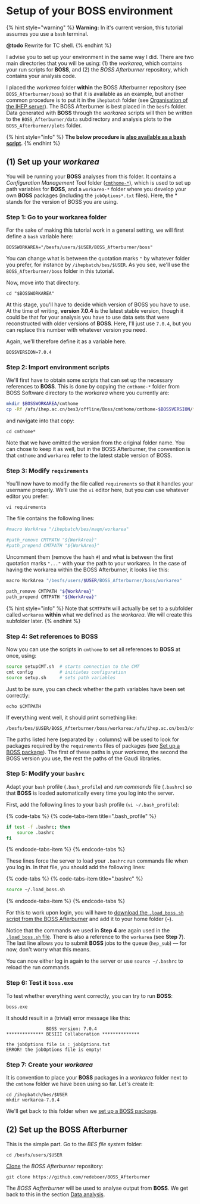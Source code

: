 # Setup of your BOSS environment

{% hint style="warning" %}
**Warning:** In it's current version, this tutorial assumes you use a `bash` terminal.

**@todo** Rewrite for TC shell.
{% endhint %}

I advise you to set up your environment in the same way I did. There are two main directories that you will be using: \(1\) the _workarea_, which contains your run scripts for **BOSS**, and \(2\) the _BOSS Afterburner_ repository, which contains your analysis code.

I placed the _workarea_ folder **within** the BOSS Afterburner repository \(see `BOSS_Afterburner/boss`\) so that it is available as an example, but another common procedure is to put it in the `ihepbatch` folder \(see [Organisation of the IHEP server](ihep-server.md)\). The BOSS Afterburner is best placed in the `besfs` folder. Data generated with **BOSS** through the _workarea_ scripts will then be written to the `BOSS_Afterburner/data` subdirectory and analysis plots to the `BOSS_Afterburner/plots` folder.

{% hint style="info" %}
**The below procedure is** [**also available as a bash script**](https://github.com/redeboer/BOSS_Afterburner/blob/master/boss/setup_boss.sh)**.**
{% endhint %}

## \(1\) Set up your _workarea_

You will be running your **BOSS** analyses from this folder. It contains a _Configuration Management Tool_ folder \([`cmthome-*`](https://github.com/redeboer/BOSS_Afterburner/tree/master/boss/cmthome-7.0.4)\), which is used to set up path variables for **BOSS**, and a `workarea-*` folder where you develop your own **BOSS** packages \(including the `jobOptions*.txt` files\). Here, the \* stands for the version of BOSS you are using.

### **Step 1:** Go to your workarea folder

For the sake of making this tutorial work in a general setting, we will first define a `bash` variable here:

```text
BOSSWORKAREA="/besfs/users/$USER/BOSS_Afterburner/boss"
```

You can change what is between the quotation marks `"` by whatever folder you prefer, for instance by `/ihepbatch/bes/$USER`. As you see, we'll use the `BOSS_Afterburner/boss` folder in this tutorial.

Now, move into that directory.

```text
cd "$BOSSWORKAREA"
```

At this stage, you'll have to decide which version of BOSS you have to use. At the time of writing, **version 7.0.4** is the latest stable version, though it could be that for your analysis you have to use data sets that were reconstructed with older versions of **BOSS**. Here, I'll just use `7.0.4`, but you can replace this number with whatever version you need.

Again, we'll therefore define it as a variable here.

```text
BOSSVERSION=7.0.4
```

### **Step 2: Import environment scripts**

We'll first have to obtain some scripts that can set up the necessary references to **BOSS**. This is done by copying the `cmthome-*` folder from BOSS Software directory to the _workarea_ where you currently are:

```bash
mkdir $BOSSWORKAREA/cmthome
cp -Rf /afs/ihep.ac.cn/bes3/offline/Boss/cmthome/cmthome-$BOSSVERSION/* $BOSSWORKAREA/cmthome
```

and navigate into that copy:

```text
cd cmthome*
```

Note that we have omitted the version from the original folder name. You can chose to keep it as well, but in the BOSS Afterburner, the convention is that `cmthome` and `workarea` refer to the latest stable version of BOSS.

### **Step 3: Modify `requirements`**

You'll now have to modify the file called `requirements` so that it handles your username properly. We'll use the `vi` editor here, but you can use whatever editor you prefer:

```text
vi requirements
```

The file contains the following lines:

```bash
#macro WorkArea "/ihepbatch/bes/maqm/workarea"

#path_remove CMTPATH "${WorkArea}"
#path_prepend CMTPATH "${WorkArea}"
```

Uncomment them \(remove the hash `#`\) and what is between the first quotation marks `"..."` with your the path to your workarea. In the case of having the workarea within the BOSS Afterburner, it looks like this:

```bash
macro WorkArea "/besfs/users/$USER/BOSS_Afterburner/boss/workarea"

path_remove CMTPATH "${WorkArea}"
path_prepend CMTPATH "${WorkArea}"
```

{% hint style="info" %}
Note that `$CMTPATH` will actually be set to a subfolder called `workarea` **within** what we defined as the _workarea_. We will create this subfolder later.
{% endhint %}

### **Step 4: Set references to BOSS**

Now you can use the scripts in `cmthome` to set all references to **BOSS** at once, using:

```bash
source setupCMT.sh  # starts connection to the CMT
cmt config          # initiates configuration
source setup.sh     # sets path variables
```

Just to be sure, you can check whether the path variables have been set correctly:

```text
echo $CMTPATH
```

If everything went well, it should print something like:

```text
/besfs/bes/$USER/BOSS_Afterburner/boss/workarea:/afs/ihep.ac.cn/bes3/offline/Boss/7.0.4:/afs/ihep.ac.cn/bes3/offline/ExternalLib/SLC6/ExternalLib/gaudi/GAUDI_v23r9:/afs/ihep.ac.cn/bes3/offline/ExternalLib/SLC6/ExternalLib/LCGCMT/LCGCMT_65a
```

The paths listed here \(separated by `:` columns\) will be used to look for packages required by the `requirements` files of packages \(see [Set up a BOSS package](setup-package.md)\). The first of these paths is your _workarea_, the second the BOSS version you use, the rest the paths of the Gaudi libraries.

### **Step 5: Modify your `bashrc`**

Adapt your `bash` profile \(`.bash_profile`\) and _run commands_ file \(`.bashrc`\) so that **BOSS** is loaded automatically every time you log into the server.

First, add the following lines to your bash profile \(`vi ~/.bash_profile`\):

{% code-tabs %}
{% code-tabs-item title=".bash\_profile" %}
```bash
if test -f .bashrc; then
    source .bashrc
fi
```
{% endcode-tabs-item %}
{% endcode-tabs %}

These lines force the server to load your `.bashrc` run commands file when you log in. In that file, you should add the following lines:

{% code-tabs %}
{% code-tabs-item title=".bashrc" %}
```bash
source ~/.load_boss.sh
```
{% endcode-tabs-item %}
{% endcode-tabs %}

For this to work upon login, you will have to [download the `.load_boss.sh` script from the BOSS Afterburner](https://github.com/redeboer/BOSS_Afterburner/blob/master/boss/.load_boss.sh) and add it to your home folder \(`~`\).

Notice that the commands we used in **Step 4** are again used  in the [`.load_boss.sh` file](https://github.com/redeboer/BOSS_Afterburner/blob/master/boss/.load_boss.sh). There is also a reference to the `workarea` \(see **Step 7**\). The last line allows you to submit **BOSS** jobs to the queue \(`hep_sub`\) — for now, don't worry what this means.

You can now either log in again to the server or use `source ~/.bashrc` to reload the run commands.

### **Step 6: Test it `boss.exe`**

To test whether everything went correctly, you can try to run **BOSS**:

```text
boss.exe
```

It should result in a \(trivial\) error message like this:

```text
               BOSS version: 7.0.4
************** BESIII Collaboration **************

the jobOptions file is : jobOptions.txt
ERROR! the jobOptions file is empty!
```

### **Step 7: Create your** _**workarea**_

It is convention to place your **BOSS** packages in a _workarea_ folder next to the `cmthome` folder we have been using so far. Let's create it:

```text
cd /ihepbatch/bes/$USER
mkdir workarea-7.0.4
```

We'll get back to this folder when we [set up a BOSS package](../#set-up-a-boss-package).

## \(2\) Set up the BOSS Afterburner

This is the simple part. Go to the _BES file system_ folder:

```text
cd /besfs/users/$USER
```

[Clone](https://help.github.com/articles/cloning-a-repository/) the _BOSS Afterburner_ repository:

```text
git clone https://github.com/redeboer/BOSS_Afterburner
```

The _BOSS Aafterburner_ will be used to analyse output from **BOSS**. We get back to this in the section [Data analysis](data-analysis.md).

